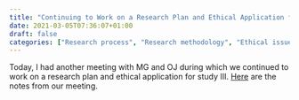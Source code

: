 ```yaml
---
title: "Continuing to Work on a Research Plan and Ethical Application for Study III"
date: 2021-03-05T07:36:07+01:00
draft: false
categories: ["Research process", "Research methodology", "Ethical issues"]
---
```


Today, I had another meeting with MG and OJ during which we continued to work on a research plan and ethical application for study III. [Here](/210305/notes-from-meeting-with-MG-and-OJ.html) are the notes from our meeting.
